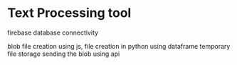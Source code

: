 # Text Processing tool

firebase database connectivity

blob file creation using js, 
file creation in python using dataframe
temporary file storage 
sending the blob using api
